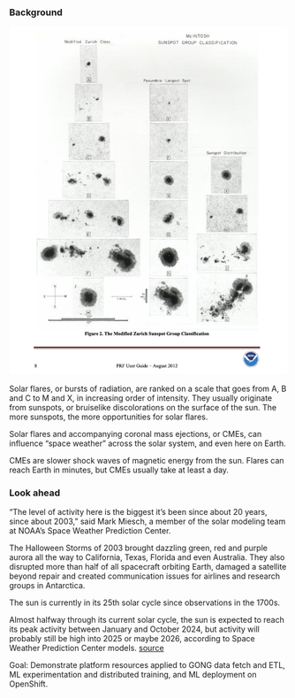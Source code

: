 ### Background

![image](./images/modified-zurich-sunspot-classification.png)

Solar flares, or bursts of radiation, are ranked on a scale that goes from A, B and C to M and X, in increasing order of intensity. They usually originate from sunspots, or bruiselike discolorations on the surface of the sun. The more sunspots, the more opportunities for solar flares.

Solar flares and accompanying coronal mass ejections, or CMEs, can influence “space weather” across the solar system, and even here on Earth.

CMEs are slower shock waves of magnetic energy from the sun. Flares can reach Earth in minutes, but CMEs usually take at least a day.

### Look ahead

“The level of activity here is the biggest it’s been since about 20 years, since about 2003,” said Mark Miesch, a member of the solar modeling team at NOAA’s Space Weather Prediction Center.

The Halloween Storms of 2003 brought dazzling green, red and purple aurora all the way to California, Texas, Florida and even Australia. They also disrupted more than half of all spacecraft orbiting Earth, damaged a satellite beyond repair and created communication issues for airlines and research groups in Antarctica.

The sun is currently in its 25th solar cycle since observations in the 1700s.

Almost halfway through its current solar cycle, the sun is expected to reach its peak activity between January and October 2024, but activity will probably still be high into 2025 or maybe 2026, according to Space Weather Prediction Center models. [source](https://www.washingtonpost.com/climate-environment/2024/01/14/solar-max-sun-activity-storms-aurora/)

Goal: Demonstrate platform resources applied to GONG data fetch and ETL, ML experimentation and distributed training, and ML deployment on OpenShift.